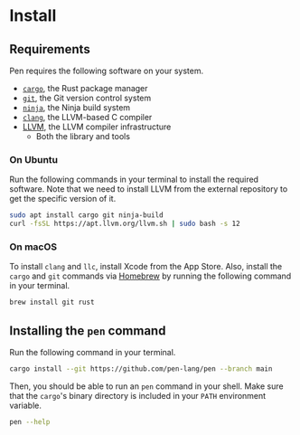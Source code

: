 # Install

## Requirements

Pen requires the following software on your system.

- [`cargo`](https://github.com/rust-lang/cargo), the Rust package manager
- [`git`](https://git-scm.com/), the Git version control system
- [`ninja`](https://ninja-build.org/), the Ninja build system
- [`clang`](https://clang.llvm.org/), the LLVM-based C compiler
- [LLVM](https://llvm.org), the LLVM compiler infrastructure
  - Both the library and tools

### On Ubuntu

Run the following commands in your terminal to install the required software.
Note that we need to install LLVM from the external repository to get the specific version of it.

```sh
sudo apt install cargo git ninja-build
curl -fsSL https://apt.llvm.org/llvm.sh | sudo bash -s 12
```

### On macOS

To install `clang` and `llc`, install Xcode from the App Store.
Also, install the `cargo` and `git` commands via [Homebrew](https://brew.sh/) by running the following command in your terminal.

```sh
brew install git rust
```

## Installing the `pen` command

Run the following command in your terminal.

```sh
cargo install --git https://github.com/pen-lang/pen --branch main
```

Then, you should be able to run an `pen` command in your shell. Make sure that the `cargo`'s binary directory is included in your `PATH` environment variable.

```sh
pen --help
```
